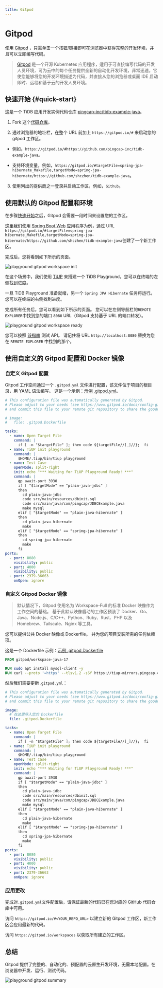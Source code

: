 ```yaml
---
title: Gitpod
---
```


<!-- markdownlint-disable MD029 -->

# Gitpod

使用 [Gitpod](https://www.gitpod.io/) ，只需单击一个按钮/链接即可在浏览器中获得完整的开发环境，并且可以立即编写代码。

> [Gitpod](https://github.com/gitpod-io/gitpod) 是一个开源 Kubernetes 应用程序，适用于可直接编写代码的开发人员环境，可为云中的每个任务提供全新的自动化开发环境，非常迅速。它使您能够将您的开发环境描述为代码，并直接从您的浏览器或桌面 IDE 启动即时、远程和基于云的开发人员环境。

## 快速开始 {#quick-start}

这是一个 TiDB 应用开发实例代码仓库 [pingcap-inc/tidb-example-java](https://github.com/pingcap-inc/tidb-example-java)。

1. Fork 这个[代码仓库](https://github.com/pingcap-inc/tidb-example-java)。

2. 通过浏览器的地址栏，在整个 URL 前加上 `https://gitpod.io/#` 来启动您的 gitpod 工作区。

- 例如，`https://gitpod.io/#https://github.com/pingcap-inc/tidb-example-java`。

- 支持环境变量，例如，`https://gitpod.io/#targetFile=spring-jpa-hibernate_Makefile,targetMode=spring-jpa-hibernate/https://github.com/shczhen/tidb-example-java`。

3. 使用列出的提供商之一登录并启动工作区，例如，`Github`。

## 使用默认的 Gitpod 配置和环境

在步骤[快速开始](#quick-start)之后，Gitpod 会需要一段时间来设置您的工作区。

这里我们使用 [Spring Boot Web](/develop/sample-application-spring-boot.md) 应用程序为例，通过 URL `https://gitpod.io/#targetFile=spring-jpa-hibernate_Makefile,targetMode=spring-jpa-hibernate/https://github.com/shczhen/tidb-example-java`创建了一个新工作区。

完成后，您将看到如下所示的页面。

![playground gitpod workspace init](/media/develop/playground-gitpod-workspace-init.png)

在这个场景中，我们使用 [TiUP](https://docs.pingcap.com/zh/tidb/stable/tiup-overview) 来搭建一个 TiDB Playground。您可以在终端的左侧找到进度。

一旦 TiDB Playground 准备就绪，另一个 `Spring JPA Hibernate` 任务将运行。 您可以在终端的右侧找到进度。

完成所有任务后，您可以看到如下所示的页面。 您可以在左侧导航栏的`REMOTE EXPLORER`中找到您的端口 `8080` URL（Gitpod 支持基于 URL 的端口转发）。

![playground gitpod workspace ready](/media/develop/playground-gitpod-workspace-ready.png)

您可以按照 [该指南](/develop/sample-application-spring-boot.md#第-6-步http-请求) 测试 API。 请记住将 URL `http://localhost:8080` 替换为您在 `REMOTE EXPLORER` 中找到的那个。

## 使用自定义的 Gitpod 配置和 Docker 镜像

### 自定义 Gitpod 配置

Gitpod 工作空间通过一个 `.gitpod.yml` 文件进行配置，该文件位于项目的根目录，用 YAML 语法编写。 这是一个示例：[示例 .gitpod.yml](https://github.com/pingcap-inc/tidb-example-java/blob/main/.gitpod.yml)。

```yml
# This configuration file was automatically generated by Gitpod.
# Please adjust to your needs (see https://www.gitpod.io/docs/config-gitpod-file)
# and commit this file to your remote git repository to share the goodness with others.

# image:
#   file: .gitpod.Dockerfile

tasks:
  - name: Open Target File
    command: |
      if [ -n "$targetFile" ]; then code ${targetFile//[_]//};  fi
  - name: TiUP init playground
    command: |
      $HOME/.tiup/bin/tiup playground
  - name: Test Case
    openMode: split-right
    init: echo "*** Waiting for TiUP Playground Ready! ***"
    command: |
      gp await-port 3930
      if [ "$targetMode" == "plain-java-jdbc" ]
      then
        cd plain-java-jdbc
        code src/main/resources/dbinit.sql
        code src/main/java/com/pingcap/JDBCExample.java
        make mysql
      elif [ "$targetMode" == "plain-java-hibernate" ]
      then
        cd plain-java-hibernate
        make
      elif [ "$targetMode" == "spring-jpa-hibernate" ]
      then
        cd spring-jpa-hibernate
        make
      fi
ports:
  - port: 8080
    visibility: public
  - port: 4000
    visibility: public
  - port: 2379-36663
    onOpen: ignore
```

### 自定义 Gitpod Docker 镜像

> 默认情况下，Gitpod 使用名为 Workspace-Full 的标准 Docker 映像作为工作空间的基础。 基于此默认映像启动的工作区预装了 Docker、Go、Java、Node.js、C/C++、Python、Ruby、Rust、PHP 以及 Homebrew、Tailscale、Nginx 等工具。

您可以提供公共 Docker 映像或 Dockerfile。 并为您的项目安装所需的任何依赖项。

这是一个 Dockerfile 示例：[示例 .gitpod.Dockerfile](https://github.com/pingcap-inc/tidb-example-java/blob/main/.gitpod.Dockerfile)

```dockerfile
FROM gitpod/workspace-java-17

RUN sudo apt install mysql-client -y
RUN curl --proto '=https' --tlsv1.2 -sSf https://tiup-mirrors.pingcap.com/install.sh | sh
```

然后我们需要更新`.gitpod.yml`：

```yml
# This configuration file was automatically generated by Gitpod.
# Please adjust to your needs (see https://www.gitpod.io/docs/config-gitpod-file)
# and commit this file to your remote git repository to share the goodness with others.

image:
  # 在这里导入您的 Dockerfile
  file: .gitpod.Dockerfile

tasks:
  - name: Open Target File
    command: |
      if [ -n "$targetFile" ]; then code ${targetFile//[_]//};  fi
  - name: TiUP init playground
    command: |
      $HOME/.tiup/bin/tiup playground
  - name: Test Case
    openMode: split-right
    init: echo "*** Waiting for TiUP Playground Ready! ***"
    command: |
      gp await-port 3930
      if [ "$targetMode" == "plain-java-jdbc" ]
      then
        cd plain-java-jdbc
        code src/main/resources/dbinit.sql
        code src/main/java/com/pingcap/JDBCExample.java
        make mysql
      elif [ "$targetMode" == "plain-java-hibernate" ]
      then
        cd plain-java-hibernate
        make
      elif [ "$targetMode" == "spring-jpa-hibernate" ]
      then
        cd spring-jpa-hibernate
        make
      fi
ports:
  - port: 8080
    visibility: public
  - port: 4000
    visibility: public
  - port: 2379-36663
    onOpen: ignore
```

### 应用更改

完成对`.gitpod.yml`文件配置后，请保证最新的代码已在您对应的 GitHub 代码仓库中可用。

访问 `https://gitpod.io/#<YOUR_REPO_URL>` 以建立新的 Gitpod 工作区，新工作区会应用最新的代码。

访问 `https://gitpod.io/workspaces` 以获取所有建立的工作区。

## 总结

Gitpod 提供了完整的、自动化的、预配置的云原生开发环境，无需本地配置。在浏览器中开发、运行、测试代码。

![playground gitpod summary](playground-gitpod-summary.png)
